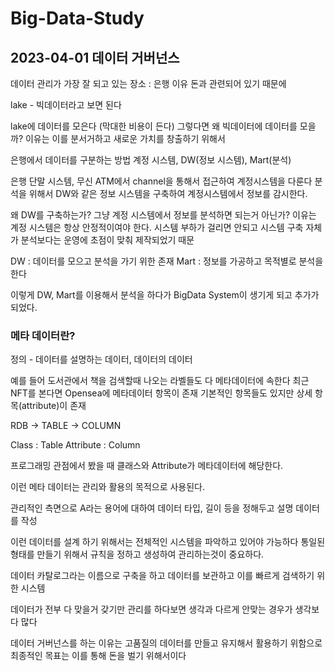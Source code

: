 # Big-Data-Study
## 2023-04-01 데이터 거버넌스
데이터 관리가 가장 잘 되고 있는 장소 : 은행
이유 돈과 관련되어 있기 때문에

lake - 빅데이터라고 보면 된다

lake에 데이터를 모은다 (막대한 비용이 든다)
그렇다면 왜 빅데이터에 데이터를 모을까?
이유는 이를 분서거하고 새로운 가치를 창출하기 위해서


은행에서 데이터를 구분하는 방법
계정 시스템, DW(정보 시스템), Mart(분석)

은행 단말 시스템, 무신 ATM에서 channel을 통해서 접근하여 계정시스템을 다룬다
분석을 위해서 DW와 같은 정보 시스템을 구축하여 계정시스템에서 정보를 감시한다.

왜 DW를 구축하는가? 그냥 계정 시스템에서 정보를 분석하면 되는거 아닌가?
이유는 계정 시스템은 항상 안정적이여야 한다.
시스템 부하가 걸리면 안되고 시스템 구축 자체가 분석보다는 운영에 초점이 맞춰 제작되었기 때문

DW : 데이터를 모으고 분석을 가기 위한 존재
Mart : 정보를 가공하고 목적별로 분석을 한다

이렇게 DW, Mart를 이용해서 분석을 하다가 BigData System이 생기게 되고 추가가 되었다.

### 메타 데이터란?
정의 - 데이터를 설명하는 데이터, 데이터의 데이터

예를 들어 도서관에서 책을 검색할때 나오는 라벨들도 다 메타데이터에 속한다
최근 NFT를 본다면 Opensea에 메타데이터 항목이 존재
기본적인 항목들도 있지만 상세 항목(attribute)이 존재

RDB -> TABLE -> COLUMN

Class : Table
Attribute : Column

프로그래밍 관점에서 봤을 때 클래스와 Attribute가 메타데이터에 해당한다.

이런 메타 데이터는 관리와 활용의 목적으로 사용된다.

관리적인 측면으로 A라는 용어에 대하여 데이터 타입, 길이 등을 정해두고 설명 데이터를 작성

이런 데이터를 설계 하기 위해서는 전체적인 시스템을 파악하고 있어야 가능하다
통일된 형태를 만들기 위해서 규칙을 정하고 생성하여 관리하는것이 중요하다.

데이터 카탈로그라는 이름으로 구축을 하고
데이터를 보관하고 이를 빠르게 검색하기 위한 시스템

데이터가 전부 다 맞을거 갖기만 관리를 하다보면 생각과 다르게 안맞는 경우가 생각보다 많다


데이터 거버넌스를 하는 이유는 고품질의 데이터를 만들고 유지해서 활용하기 위함으로
최종적인 목표는 이를 통해 돈을 벌기 위해서이다